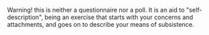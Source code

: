 Warning! this is neither a questionnaire nor a poll. It is an aid to "self-description", being an exercise that starts with your concerns and attachments, and goes on to describe your means of subsistence.